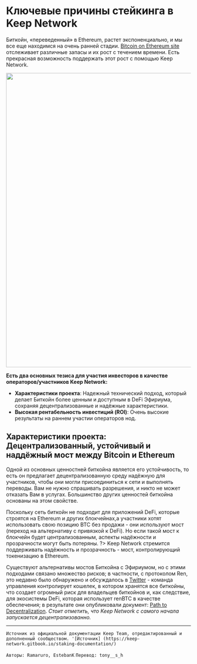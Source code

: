 # Ключевые причины стейкинга в Keep Network
Биткойн, «переведенный» в Ethereum, растет экспоненциально, и мы все еще находимся на очень ранней стадии. [Bitcoin on Ethereum site](https://btconethereum.com/) отслеживает различные запасы и их рост с течением времени. Есть прекрасная возможность поддержать этот рост с помощью Keep Network.

<p align="center">
  <img width="800" src="https://user-images.githubusercontent.com/68167410/91514516-903a9a00-e8ac-11ea-800d-281f33f8c2ab.PNG">
</p>

**Есть два основных тезиса для участия инвесторов в качестве операторов/участников Keep Network:**
* **Характеристики проекта**: Надежный технический подход, который делает Биткойн более ценным и доступным в DeFi Эфириума, сохраняя децентрализованные и надёжные характеристики.
* **Высокая рентабельность инвестиций (ROI)**: Очень высокие результаты на раннем участии операторов нод.



## Характеристики проекта: Децентрализованный, устойчивый и наддёжный мост между Bitcoin и Ethereum

Одной из основных ценностней биткойна является его устойчивость, то есть он предлагает децентрализованную среду надёжную для участников, чтобы они могли присоединиться к сети и выполнять переводы. Вам не нужно спрашивать разрешения, и никто не может отказать Вам в услугах. Большинство других ценностей биткойна основаны на этом свойстве.

Поскольку сеть биткойн не подходит для приложений DeFi, которые строятся на Ethereum и других блокчейнах,а участники хотят использовать свою позицию BTC без продажи - они используют мост (переход на альтернативу с привязкой к DeFi). Но если такой мост к блокчейн будет централизованным, аспекты надёжности и прозрачности могут быть потеряны.
?> Keep Network стремится поддерживать надёжность и прозрачность - мост, контролирующий токенизацию в Ethereum.

Существуют альтернативы мостов Биткойна с Эфириумом, но с этими подходами связано множество рисков; в частности, с протоколом Ren, это недавно было обнаружено и обсуждалось в [Twitter](https://twitter.com/ChrisBlec/status/1299029947852390406?s=20) - команда управления контролирует кошелек, в котором хранятся все биткойны, что создает огромный риск для владельцев биткойнов и, как следствие, для экосистемы DeFi, которая использует renBTC в качестве обеспечения; в результате они опубликовали документ: [Path to Decentralization](https://medium.com/renproject/renvm-and-the-road-to-decentralisation-72213c3bee3a). _Стоит отметить, что Keep Network с самого начала запускается децентрализованно._

---
`Источник из официальной документации Keep Team, отредактированный и дополненный сообществом. '[Источник] (https://keep-network.gitbook.io/staking-documentation/)`

`Авторы: Ramaruro, EstebanK`
`Перевод: tony__s_h`
